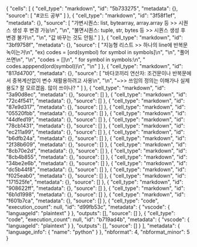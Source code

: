 {
 "cells": [
  {
   "cell_type": "markdown",
   "id": "5b733275",
   "metadata": {},
   "source": [
    "#코드 공부"
   ]
  },
  {
   "cell_type": "markdown",
   "id": "3f58f1ef",
   "metadata": {},
   "source": [
    "가변시퀀스: list, bytearray, array.array 등 >> 시퀀스 생성 후 변경 가능\n",
    "\n",
    "불면시퀀스: tuple, str, bytes 등 >> 시퀀스 생성 후 변경 불가\n",
    "\n",
    "값 바꾸는 것도 안됨."
   ]
  },
  {
   "cell_type": "markdown",
   "id": "3bf9758f",
   "metadata": {},
   "source": [
    "지능형 리스트 >> 하나의 line에 반복문 녹이는거\n",
    "ex) codes = [ord(symbol) for symbol in symbols]\n",
    "\n",
    "풀어쓰면\n",
    "\n",
    "codes = []\n",
    "    for symbol in symbols:\n",
    "        codes.apppend(ord(symbol))\n",
    "\n"
   ]
  },
  {
   "cell_type": "markdown",
   "id": "817d4700",
   "metadata": {},
   "source": [
    "바다코끼리 연산자: 조건문이나 반복문에서 중복계산없이 변수 재활용하려고 사용\n",
    "\n",
    "~>> 쓰임의 정의는 이해가나 실제 용도? 잘 모르겠음. 많이 쓰이나?  "
   ]
  },
  {
   "cell_type": "markdown",
   "id": "3a90d8ec",
   "metadata": {},
   "source": []
  },
  {
   "cell_type": "markdown",
   "id": "72c4f541",
   "metadata": {},
   "source": []
  },
  {
   "cell_type": "markdown",
   "id": "87e9d317",
   "metadata": {},
   "source": []
  },
  {
   "cell_type": "markdown",
   "id": "05520fbb",
   "metadata": {},
   "source": []
  },
  {
   "cell_type": "markdown",
   "id": "44dfed19",
   "metadata": {},
   "source": []
  },
  {
   "cell_type": "markdown",
   "id": "78cb1431",
   "metadata": {},
   "source": []
  },
  {
   "cell_type": "markdown",
   "id": "ec211a99",
   "metadata": {},
   "source": []
  },
  {
   "cell_type": "markdown",
   "id": "b6dfb24a",
   "metadata": {},
   "source": []
  },
  {
   "cell_type": "markdown",
   "id": "2f38b609",
   "metadata": {},
   "source": []
  },
  {
   "cell_type": "markdown",
   "id": "8cb70e2d",
   "metadata": {},
   "source": []
  },
  {
   "cell_type": "markdown",
   "id": "8cb4b855",
   "metadata": {},
   "source": []
  },
  {
   "cell_type": "markdown",
   "id": "34be2e6b",
   "metadata": {},
   "source": []
  },
  {
   "cell_type": "markdown",
   "id": "dc5b44f8",
   "metadata": {},
   "source": []
  },
  {
   "cell_type": "markdown",
   "id": "f025eab0",
   "metadata": {},
   "source": []
  },
  {
   "cell_type": "markdown",
   "id": "171525fe",
   "metadata": {},
   "source": []
  },
  {
   "cell_type": "markdown",
   "id": "908622ff",
   "metadata": {},
   "source": []
  },
  {
   "cell_type": "markdown",
   "id": "6b1d1998",
   "metadata": {},
   "source": []
  },
  {
   "cell_type": "markdown",
   "id": "f601b7ca",
   "metadata": {},
   "source": []
  },
  {
   "cell_type": "code",
   "execution_count": null,
   "id": "d99fb53c",
   "metadata": {
    "vscode": {
     "languageId": "plaintext"
    }
   },
   "outputs": [],
   "source": []
  },
  {
   "cell_type": "code",
   "execution_count": null,
   "id": "b719ad4b",
   "metadata": {
    "vscode": {
     "languageId": "plaintext"
    }
   },
   "outputs": [],
   "source": []
  }
 ],
 "metadata": {
  "language_info": {
   "name": "python"
  }
 },
 "nbformat": 4,
 "nbformat_minor": 5
}

